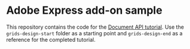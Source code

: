 # Adobe Express add-on sample

This repository contains the code for the [Document API tutorial](#). Use the `grids-design-start` folder as a starting point and `grids-design-end` as a reference for the completed tutorial.